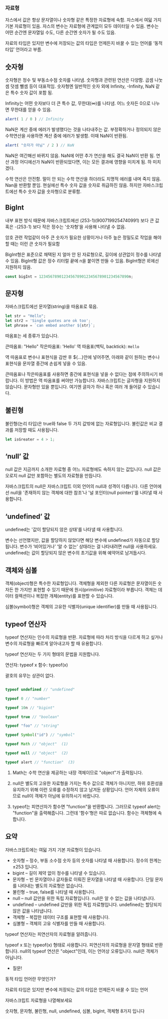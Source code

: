 ### 자료형

자스에서 값은 항상 문자열이나 숫자형 같은 특정한 자료형에 속함.
자스에서 여덟 가지 기본 자료형이 있음. 자스의 변수는 자료형에 관계없이 모두 데이터일 수 있음.
변수는 어떤 순간엔 문자열일 수도, 다른 순간엔 숫자가 될 수도 있음.

자료의 타입은 있지만 변수에 저장되는 값의 타입은 언제든지 바꿀 수 있는 언어를 ‘동적 타입’ 언어라고 부름.


## 숫자형

숫자형은 정수 및 부동소수점 숫자를 나타냄. 숫자형과 관련된 연산은 다양함. 곱셈 나눗셈 덧셈 뺄셈 등이 대표적임.
숫자형엔 일반적인 숫자 외에 Infinity, -Infinity, NaN 같은 특수 숫자 값이 포함 됨.

Infinity는 어떤 숫자보다 더 큰 특수 값, 무한대(∞)를 나타냄.
어느 숫자든 0으로 나누면 무한대를 얻을 수 있음.

 ```js
alert( 1 / 0 ) // Infinity
```

NaN은 계산 중에 에러가 발생했다는 것을 나타내주는 값. 부정확하거나 정의되지 않은 수학연산을 사용하면 계산 중에 에러가 발생함. 
이때 NaN이 반환됨.


```js
alert( "숫자가 아님" / 2 ) // NaN
```

NaN은 여간해선 바뀌지 않음. NaN에 어떤 추가 연산을 해도 결국 NaN이 반환 됨. 연산 과정 어디에선가 NaN이 반환되었다면,
이는 모든 결과에 영향을 미치게 됨. 하 미치겠다.

수학 연산은 안전함. 말이 안 되는 수학 연산을 하더라도 치명적 에러를 내며 죽지 않음. Nan을 반환할 뿐임.
현실에선 특수 숫자 값을 숫자로 취급하진 않음. 하지만 자바스크립트에선 특수 숫자 값을 숫자형으로 분류함.

## BigInt

내부 표현 방식 때문에 자바스크립트에선 (253-1)(9007199254740991) 보다 큰 값 
혹은 -(253-1) 보다 작은 정수는 '숫자형’을 사용해 나타낼 수 없음.

암호 관련 작업같이 아주 큰 숫자가 필요한 상황이거나 아주 높은 정밀도로 작업을 해야 할 때는 이런 큰 숫자가 필요함

BigInt형은 표준으로 채택된 지 얼마 안 된 자료형으로, 길이에 상관없이 정수를 나타낼 수 있음.
BigInt형 값은 정수 리터럴 끝에 n을 붙이면 만들 수 있음. BigInt형은 IE에선 지원하지 않음.

```js
const bigInt = 1234567890123456789012345678901234567890n;
```


## 문자형
자바스크립트에선 문자열(string)을 따옴표로 묶음.
```js
let str = "Hello";
let str2 = 'Single quotes are ok too';
let phrase = `can embed another ${str}`;
```

따옴표는 세 종류가 있습니다.

큰따옴표: "Hello"
작은따옴표: 'Hello'
역 따옴표(백틱, backtick): `Hello`

역 따옴표로 변수나 표현식을 감싼 후 ${…}안에 넣어주면, 아래와 같이 원하는 변수나 표현식을 문자열 중간에 손쉽게 넣을 수 있음.

큰따옴표나 작은따옴표를 사용하면 중간에 표현식을 넣을 수 없다는 점에 주의하시기 바랍니다. 이 방법은 역 따옴표를 써야만 가능합니다.
자바스크립트는 글자형을 지원하지 않습니다. 문자형만 있을 뿐입니다. 여기엔 글자가 하나 혹은 여러 개 들어갈 수 있습니다.

## 불린형

불린형(논리 타입)은 true와 false 두 가지 값밖에 없는 자료형입니다.
불린값은 비교 결과를 저장할 때도 사용됩니다.

```js
let isGreater = 4 > 1; 
```

## ‘null’ 값

null 값은 지금까지 소개한 자료형 중 어느 자료형에도 속하지 않는 값입니다.
null 값은 오로지 null 값만 포함하는 별도의 자료형을 만듭니다.

자바스크립트의 null은 자바스크립트 이외 언어의 null과 성격이 다릅니다.
다른 언어에선 null을 '존재하지 않는 객체에 대한 참조’나 '널 포인터(null pointer)'를 나타낼 때 사용합니다.

## ‘undefined’ 값

undefined는 '값이 할당되지 않은 상태’를 나타낼 때 사용합니다.

변수는 선언했지만, 값을 할당하지 않았다면 해당 변수에 undefined가 자동으로 할당됩니다.
변수가 ‘비어있거나’ ‘알 수 없는’ 상태라는 걸 나타내려면 null을 사용하세요. undefined는 값이 할당되지 않은 변수의 초기값을 위해 예약어로 남겨둡시다.



## 객체와 심볼

객체(object)형은 특수한 자료형입니다. 객체형을 제외한 다른 자료형은 문자열이든 숫자든 한 가지만 표현할 수 있기 때문에 원시(primitive) 자료형이라 부릅니다. 객체는 데이터 컬렉션이나 복잡한 개체(entity)를 표현할 수 있습니다.

심볼(symbol)형은 객체의 고유한 식별자(unique identifier)를 만들 때 사용됩니다.

## typeof 연산자

typeof 연산자는 인수의 자료형을 반환. 자료형에 따라 처리 방식을 다르게 하고 싶거나 변수의 자료형을 빠르게 알아내고자 할 때 유용합니다.

typeof 연산자는 두 가지 형태의 문법을 지원합니다.

연산자: typeof x
함수: typeof(x)

괄호의 유무는 상관이 없다.


```js

typeof undefined // "undefined"

typeof 0 // "number"

typeof 10n // "bigint"

typeof true // "boolean"

typeof "foo" // "string"

typeof Symbol("id") // "symbol"

typeof Math // "object"  (1)

typeof null // "object"  (2)

typeof alert // "function"  (3)

```

1. Math는 수학 연산을 제공하는 내장 객체이므로 "object"가 출력됩니다.

2. null은 별도의 고유한 자료형을 가지는 특수 값으로 객체가 아니지만, 하위 호환성을 유지하기 위해 이런 오류를 수정하지 않고 남겨둔 상황입니다. 언어 자체의 오류이므로 null이 객체가 아님에 유의하시기 바랍니다.

3. typeof는 피연산자가 함수면 "function"을 반환합니다. 그러므로 typeof alert는 "function"을 출력해줍니다. 그런데 '함수’형은 따로 없습니다. 함수는 객체형에 속합니다.

## 요약

자바스크립트에는 여덟 가지 기본 자료형이 있습니다.

- 숫자형 – 정수, 부동 소수점 숫자 등의 숫자를 나타낼 때 사용합니다. 정수의 한계는 ±253 입니다.
- bigint – 길이 제약 없이 정수를 나타낼 수 있습니다.
- 문자형 – 빈 문자열이나 글자들로 이뤄진 문자열을 나타낼 때 사용합니다. 단일 문자를 나타내는 별도의 자료형은 없습니다.
- 불린형 – true, false를 나타낼 때 사용합니다.
- null – null 값만을 위한 독립 자료형입니다. null은 알 수 없는 값을 나타냅니다.
- undefined – undefined 값만을 위한 독립 자료형입니다. undefined는 할당되지 않은 값을 나타냅니다.
- 객체형 – 복잡한 데이터 구조를 표현할 때 사용합니다.
- 심볼형 – 객체의 고유 식별자를 만들 때 사용합니다.

typeof 연산자는 피연산자의 자료형을 알려줍니다.

typeof x 또는 typeof(x) 형태로 사용합니다.
피연산자의 자료형을 문자열 형태로 반환합니다.
null의 typeof 연산은 "object"인데, 이는 언어상 오류입니다. null은 객체가 아닙니다.

+ 질문!

동적 타입 언어란 무엇인가?

자료의 타입은 있지만 변수에 저장되는 값의 타입은 언제든지 바꿀 수 있는 언어

자바스크립트 자료형을 나열해보세요

숫자형, 문자형, 불린형, null, undefined, 심볼, bigInt, 객체형
8가지 입니다
